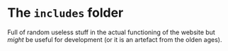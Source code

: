# The `includes` folder

Full of random useless stuff in the actual functioning of the website but *might* be useful for development (or it is an artefact from the olden ages).